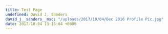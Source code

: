 ```yaml
---
title: Test Page
undefined: David J. Sanders
david_j__sanders__msc: "/uploads/2017/10/04/Dec 2016 Profile Pic.jpg"
date: 2017-10-04 13:15:04 +0000
---
```


